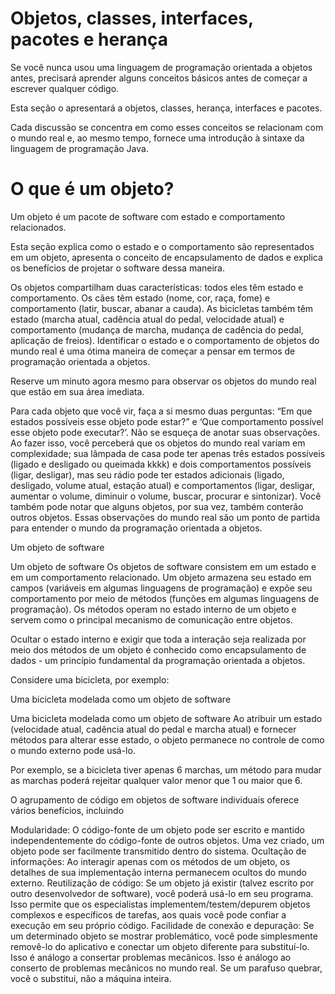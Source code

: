 # Objetos, classes, interfaces, pacotes e herança


Se você nunca usou uma linguagem de programação orientada a objetos antes, precisará aprender alguns conceitos básicos antes de começar a escrever qualquer código. 

Esta seção o apresentará a objetos, classes, herança, interfaces e pacotes. 

Cada discussão se concentra em como esses conceitos se relacionam com o mundo real 
e, ao mesmo tempo, fornece uma introdução à sintaxe da linguagem de programação Java.

 

# O que é um objeto?

Um objeto é um pacote de software com estado e comportamento relacionados.

Esta seção explica como o estado e o comportamento são representados em um objeto, 
apresenta o conceito de encapsulamento de dados e explica os benefícios de projetar o software dessa maneira.

Os objetos compartilham duas características: todos eles têm estado e comportamento. 
Os cães têm estado (nome, cor, raça, fome) e comportamento (latir, buscar, abanar a cauda). 
As bicicletas também têm estado (marcha atual, cadência atual do pedal, velocidade atual) e comportamento (mudança de marcha, mudança de cadência do pedal, aplicação de freios). 
Identificar o estado e o comportamento de objetos do mundo real é uma ótima maneira de começar a pensar em termos de programação orientada a objetos.


Reserve um minuto agora mesmo para observar os objetos do mundo real que estão em sua área imediata. 

Para cada objeto que você vir, faça a si mesmo duas perguntas: “Em que estados possíveis esse objeto pode estar?” e ‘Que comportamento possível esse objeto pode executar?’. 
Não se esqueça de anotar suas observações. Ao fazer isso, você perceberá que os objetos do mundo real variam em complexidade; 
sua lâmpada de casa pode ter apenas três estados possíveis (ligado e desligado ou queimada kkkk) e dois comportamentos possíveis (ligar, desligar), 
mas seu rádio pode ter estados adicionais (ligado, desligado, volume atual, estação atual) e comportamentos (ligar, desligar, aumentar o volume, diminuir o volume, buscar, procurar e sintonizar). 
Você também pode notar que alguns objetos, por sua vez, também conterão outros objetos. 
Essas observações do mundo real são um ponto de partida para entender o mundo da programação orientada a objetos.

Um objeto de software

Um objeto de software
Os objetos de software consistem em um estado e em um comportamento relacionado.
Um objeto armazena seu estado em campos (variáveis em algumas linguagens de programação) e expõe seu comportamento por meio de métodos (funções em algumas linguagens de programação). 
Os métodos operam no estado interno de um objeto e servem como o principal mecanismo de comunicação entre objetos. 

Ocultar o estado interno e exigir que toda a interação seja realizada por meio dos métodos de um objeto é conhecido como encapsulamento de dados - um princípio fundamental da programação orientada a objetos.

Considere uma bicicleta, por exemplo:

Uma bicicleta modelada como um objeto de software

Uma bicicleta modelada como um objeto de software
Ao atribuir um estado (velocidade atual, cadência atual do pedal e marcha atual) e fornecer métodos para alterar esse estado, o objeto permanece no controle de como o mundo externo pode usá-lo. 

Por exemplo, se a bicicleta tiver apenas 6 marchas, um método para mudar as marchas poderá rejeitar qualquer valor menor que 1 ou maior que 6.

O agrupamento de código em objetos de software individuais oferece vários benefícios, incluindo

Modularidade: O código-fonte de um objeto pode ser escrito e mantido independentemente do código-fonte de outros objetos. Uma vez criado, um objeto pode ser facilmente transmitido dentro do sistema.
Ocultação de informações: Ao interagir apenas com os métodos de um objeto, os detalhes de sua implementação interna permanecem ocultos do mundo externo.
Reutilização de código: Se um objeto já existir (talvez escrito por outro desenvolvedor de software), você poderá usá-lo em seu programa. Isso permite que os especialistas implementem/testem/depurem objetos complexos e específicos de tarefas, aos quais você pode confiar a execução em seu próprio código.
Facilidade de conexão e depuração: Se um determinado objeto se mostrar problemático, você pode simplesmente removê-lo do aplicativo e conectar um objeto diferente para substituí-lo. Isso é análogo a consertar problemas mecânicos. Isso é análogo ao conserto de problemas mecânicos no mundo real. Se um parafuso quebrar, você o substitui, não a máquina inteira.
 
